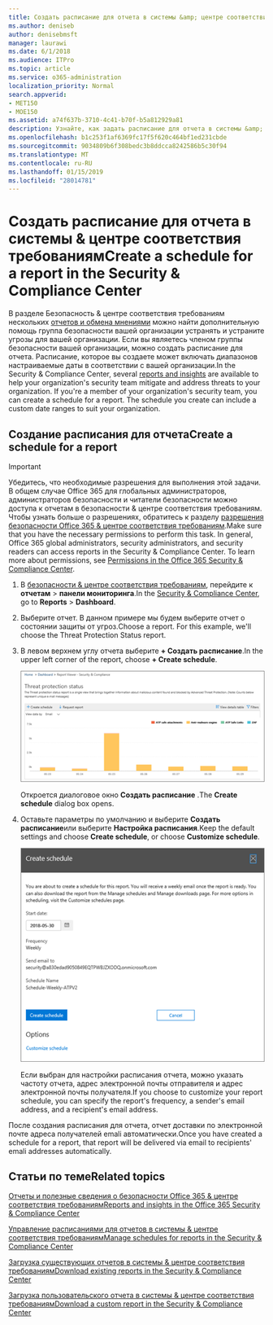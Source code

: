 ```yaml
---
title: Создать расписание для отчета в системы &amp; центре соответствия требованиям
ms.author: deniseb
author: denisebmsft
manager: laurawi
ms.date: 6/1/2018
ms.audience: ITPro
ms.topic: article
ms.service: o365-administration
localization_priority: Normal
search.appverid:
- MET150
- MOE150
ms.assetid: a74f637b-3710-4c41-b70f-b5a812929a81
description: Узнайте, как задать расписание для отчета в системы &amp; центре соответствия требованиям.
ms.openlocfilehash: b1c253f1af6369fc17f5f620c464bf1ed231cbde
ms.sourcegitcommit: 9034809b6f308bedc3b8ddcca8242586b5c30f94
ms.translationtype: MT
ms.contentlocale: ru-RU
ms.lasthandoff: 01/15/2019
ms.locfileid: "28014781"
---
```

# <a name="create-a-schedule-for-a-report-in-the-security-amp-compliance-center"></a><span data-ttu-id="a53f3-103">Создать расписание для отчета в системы &amp; центре соответствия требованиям</span><span class="sxs-lookup"><span data-stu-id="a53f3-103">Create a schedule for a report in the Security &amp; Compliance Center</span></span>

<span data-ttu-id="a53f3-p101">В разделе Безопасность &amp; центре соответствия требованиям нескольких [отчетов и обмена мнениями](reports-and-insights-in-security-and-compliance.md) можно найти дополнительную помощь группа безопасности вашей организации устранять и устраните угрозы для вашей организации. Если вы являетесь членом группы безопасности вашей организации, можно создать расписание для отчета. Расписание, которое вы создаете может включать диапазонов настраиваемые даты в соответствии с вашей организации.</span><span class="sxs-lookup"><span data-stu-id="a53f3-p101">In the Security &amp; Compliance Center, several [reports and insights](reports-and-insights-in-security-and-compliance.md) are available to help your organization's security team mitigate and address threats to your organization. If you're a member of your organization's security team, you can create a schedule for a report. The schedule you create can include a custom date ranges to suit your organization.</span></span> 
  
## <a name="create-a-schedule-for-a-report"></a><span data-ttu-id="a53f3-107">Создание расписания для отчета</span><span class="sxs-lookup"><span data-stu-id="a53f3-107">Create a schedule for a report</span></span>

> [!IMPORTANT]
> <span data-ttu-id="a53f3-p102">Убедитесь, что необходимые разрешения для выполнения этой задачи. В общем случае Office 365 для глобальных администраторов, администраторов безопасности и читатели безопасности можно доступа к отчетам в безопасности &amp; центре соответствия требованиям. Чтобы узнать больше о разрешениях, обратитесь к разделу [разрешения безопасности Office 365 &amp; центре соответствия требованиям](permissions-in-the-security-and-compliance-center.md).</span><span class="sxs-lookup"><span data-stu-id="a53f3-p102">Make sure that you have the necessary permissions to perform this task. In general, Office 365 global administrators, security administrators, and security readers can access reports in the Security &amp; Compliance Center. To learn more about permissions, see [Permissions in the Office 365 Security &amp; Compliance Center](permissions-in-the-security-and-compliance-center.md).</span></span>
  
1. <span data-ttu-id="a53f3-111">В [безопасности &amp; центре соответствия требованиям](https://protection.office.com), перейдите к **отчетам** \> **панели мониторинга**.</span><span class="sxs-lookup"><span data-stu-id="a53f3-111">In the [Security &amp; Compliance Center](https://protection.office.com), go to **Reports** \> **Dashboard**.</span></span>
    
2. <span data-ttu-id="a53f3-p103">Выберите отчет. В данном примере мы будем выберите отчет о состоянии защиты от угроз.</span><span class="sxs-lookup"><span data-stu-id="a53f3-p103">Choose a report. For this example, we'll choose the Threat Protection Status report.</span></span>
    
3. <span data-ttu-id="a53f3-114">В левом верхнем углу отчета выберите **+ Создать расписание**.</span><span class="sxs-lookup"><span data-stu-id="a53f3-114">In the upper left corner of the report, choose **+ Create schedule**.</span></span>
    
    ![Можно создать расписание для отчетов в системы &amp; центре соответствия требованиям](media/2311327c-14f6-4a17-b604-0c9ff2d485d1.png)
  
    <span data-ttu-id="a53f3-116">Откроется диалоговое окно **Создать расписание** .</span><span class="sxs-lookup"><span data-stu-id="a53f3-116">The **Create schedule** dialog box opens.</span></span> 
    
4. <span data-ttu-id="a53f3-117">Оставьте параметры по умолчанию и выберите **Создать расписание**или выберите **Настройка расписания**.</span><span class="sxs-lookup"><span data-stu-id="a53f3-117">Keep the default settings and choose **Create schedule**, or choose **Customize schedule**.</span></span>
    
    ![Можно использовать параметры по умолчанию или настроить расписание отчета](media/04fac327-8f73-4711-8319-58c11880fd96.png)
  
    <span data-ttu-id="a53f3-119">Если выбран для настройки расписания отчета, можно указать частоту отчета, адрес электронной почты отправителя и адрес электронной почты получателя.</span><span class="sxs-lookup"><span data-stu-id="a53f3-119">If you choose to customize your report schedule, you can specify the report's frequency, a sender's email address, and a recipient's email address.</span></span> 
    
<span data-ttu-id="a53f3-120">После создания расписания для отчета, отчет доставки по электронной почте адреса получателей emali автоматически.</span><span class="sxs-lookup"><span data-stu-id="a53f3-120">Once you have created a schedule for a report, that report will be delivered via email to recipients' emali addresses automatically.</span></span> 
  
## <a name="related-topics"></a><span data-ttu-id="a53f3-121">Статьи по теме</span><span class="sxs-lookup"><span data-stu-id="a53f3-121">Related topics</span></span>

[<span data-ttu-id="a53f3-122">Отчеты и полезные сведения о безопасности Office 365 &amp; центре соответствия требованиям</span><span class="sxs-lookup"><span data-stu-id="a53f3-122">Reports and insights in the Office 365 Security &amp; Compliance Center</span></span>](reports-and-insights-in-security-and-compliance.md)
  
[<span data-ttu-id="a53f3-123">Управление расписаниями для отчетов в системы &amp; центре соответствия требованиям</span><span class="sxs-lookup"><span data-stu-id="a53f3-123">Manage schedules for reports in the Security &amp; Compliance Center</span></span>](manage-schedules-for-multiple-reports.md)
  
[<span data-ttu-id="a53f3-124">Загрузка существующих отчетов в системы &amp; центре соответствия требованиям</span><span class="sxs-lookup"><span data-stu-id="a53f3-124">Download existing reports in the Security &amp; Compliance Center</span></span>](download-existing-reports.md)
  
[<span data-ttu-id="a53f3-125">Загрузка пользовательского отчета в системы &amp; центре соответствия требованиям</span><span class="sxs-lookup"><span data-stu-id="a53f3-125">Download a custom report in the Security &amp; Compliance Center</span></span>](set-up-and-download-a-custom-report.md)
  

